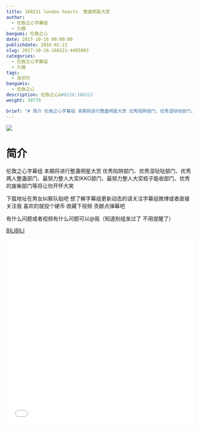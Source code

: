 ```yaml
---
title: 160221 london hearts  整蛊明星大赏
author: 
  - 伦敦之心字幕组
  - 九條
bangumi: 伦敦之心
date: 2017-10-16 00:00:00
publishdate: 2016-02-21
slug: 2017-10-16-160221-4485803
categories: 
  - 伦敦之心字幕组
  - 九條
tags: 
  - 龙切尔
bangumis: 
  - 伦敦之心
description: 伦敦之心&#8226;160221
weight: 39779

brief: "# 简介 伦敦之心字幕组 本期将进行整蛊明星大赏 优秀陷阱部门、优秀湿哒哒部门、优秀两人整蛊部门、最努力整人大奖IKKO部门、最努力整人大奖蛭子能收部门、优秀的废柴部门等将让你开怀大笑 下载地址在男女纠察队贴吧 想了解字幕组更新动态的请关注字幕组微博或者直接关注我 喜欢的就投个硬币 收藏下视频 贡献点弹幕吧 有什么问题或者视频有什么问题可以@我（知道别组发过了 不用提醒了）"
---
```


![](https://i.imgur.com/Vp1RLb0.jpg)

# 简介  
伦敦之心字幕组 本期将进行整蛊明星大赏 优秀陷阱部门、优秀湿哒哒部门、优秀两人整蛊部门、最努力整人大奖IKKO部门、最努力整人大奖蛭子能收部门、优秀的废柴部门等将让你开怀大笑 


下载地址在男女纠察队贴吧 想了解字幕组更新动态的请关注字幕组微博或者直接关注我 喜欢的就投个硬币 收藏下视频 贡献点弹幕吧


有什么问题或者视频有什么问题可以@我（知道别组发过了 不用提醒了）

  [BILIBILI](https://www.bilibili.com/video/av4485803/)


<div class="vcontainer">  <iframe class='video' src="//www.bilibili.com/blackboard/player.html?aid=4485803" width="100%" height="500" frameborder="0" allowfullscreen="allowfullscreen"></iframe></div>
